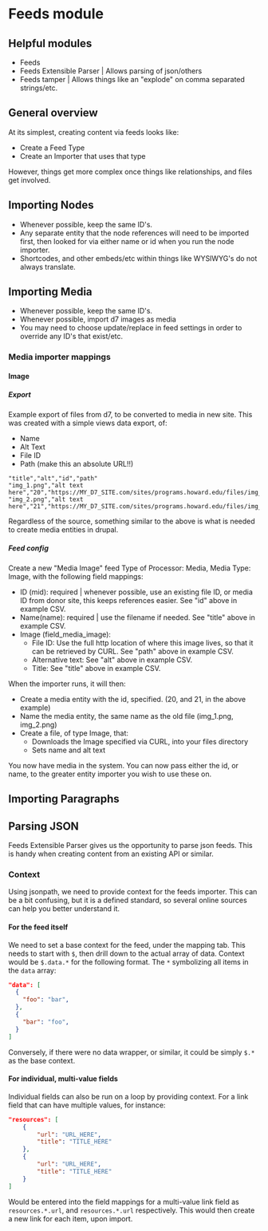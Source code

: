 # Feeds module

## Helpful modules

- Feeds
- Feeds Extensible Parser | Allows parsing of json/others
- Feeds tamper | Allows things like an "explode" on comma separated strings/etc.

## General overview

At its simplest, creating content via feeds looks like:

- Create a Feed Type
- Create an Importer that uses that type

However, things get more complex once things like relationships, and files get involved.

## Importing Nodes

- Whenever possible, keep the same ID's.
- Any separate entity that the node references will need to be imported first, then looked for via either name or id when you run the node importer.
- Shortcodes, and other embeds/etc within things like WYSIWYG's do not always translate.

## Importing Media

- Whenever possible, keep the same ID's.
- Whenever possible, import d7 images as media
- You may need to choose update/replace in feed settings in order to override any ID's that exist/etc.

### Media importer mappings

#### Image

##### Export

Example export of files from d7, to be converted to media in new site. This was created with a simple views data export, of:

- Name
- Alt Text
- File ID
- Path (make this an absolute URL!!)

```csv
"title","alt","id","path"
"img_1.png","alt text here","20","https://MY_D7_SITE.com/sites/programs.howard.edu/files/img_1.png"
"img_2.png","alt text here","21","https://MY_D7_SITE.com/sites/programs.howard.edu/files/img_2.png"
```

Regardless of the source, something similar to the above is what is needed to create media entities in drupal.

##### Feed config

Create a new "Media Image" feed Type of Processor: Media, Media Type: Image, with the following field mappings:

- ID (mid): required | whenever possible, use an existing file ID, or media ID from donor site, this keeps references easier. See "id" above in example CSV.
- Name(name): required | use the filename if needed. See "title" above in example CSV.
- Image (field_media_image):
  - File ID: Use the full http location of where this image lives, so that it can be retrieved by CURL. See "path" above in example CSV.
  - Alternative text: See "alt" above in example CSV.
  - Title: See "title" above in example CSV.

When the importer runs, it will then:

- Create a media entity with the id, specified. (20, and 21, in the above example)
- Name the media entity, the same name as the old file (img_1.png, img_2.png)
- Create a file, of type Image, that:
  - Downloads the Image specified via CURL, into your files directory
  - Sets name and alt text

You now have media in the system. You can now pass either the id, or name, to the greater entity importer you wish to use these on.

## Importing Paragraphs

## Parsing JSON

Feeds Extensible Parser gives us the opportunity to parse json feeds. This is handy when creating content from an existing API or similar.

### Context

Using jsonpath, we need to provide context for the feeds importer. This can be a bit confusing, but it is a defined standard, so several online sources can help you better understand it.

#### For the feed itself

We need to set a base context for the feed, under the mapping tab. This needs to start with `$`, then drill down to the actual array of data. Context would be `$.data.*` for the following format. The `*` symbolizing all items in the `data` array:

```json
"data": [
  {
    "foo": "bar",
  },
  {
    "bar": "foo",
  }
]
```

Conversely, if there were no data wrapper, or similar, it could be simply `$.*` as the base context.

#### For individual, multi-value fields

Individual fields can also be run on a loop by providing context. For a link field that can have multiple values, for instance:

```json
"resources": [
    {
        "url": "URL_HERE",
        "title": "TITLE_HERE"
    },
    {
        "url": "URL_HERE",
        "title": "TITLE_HERE"
    }
]
```

Would be entered into the field mappings for a multi-value link field as `resources.*.url`, and `resources.*.url` respectively. This would then create a new link for each item, upon import.
